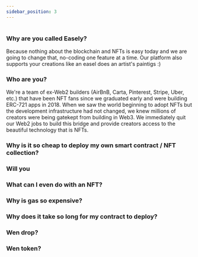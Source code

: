 ```yaml
---
sidebar_position: 3
---
```


# 

### Why are you called Easely? 

Because nothing about the blockchain and NFTs is easy today and we are going to change that, no-coding one feature at a time. Our platform also supports your creations like an easel does an artist's paintigs :)  

### Who are you? 

We're a team of ex-Web2 builders (AirBnB, Carta, Pinterest, Stripe, Uber, etc.) that have been NFT fans since we graduated early and were building ERC-721 apps in 2018. When we saw the world beginning to adopt NFTs but the development infrastructure had not changed, we knew millions of creators were being gatekept from building in Web3. We immediately quit our Web2 jobs to build this bridge and provide creators access to the beautiful technology that is NFTs. 

### Why is it so cheap to deploy my own smart contract / NFT collection? 

###


### Will you 

### What can I even do with an NFT? 

### Why is gas so expensive? 

### Why does it take so long for my contract to deploy? 

### 

### Wen drop? 

### Wen token? 